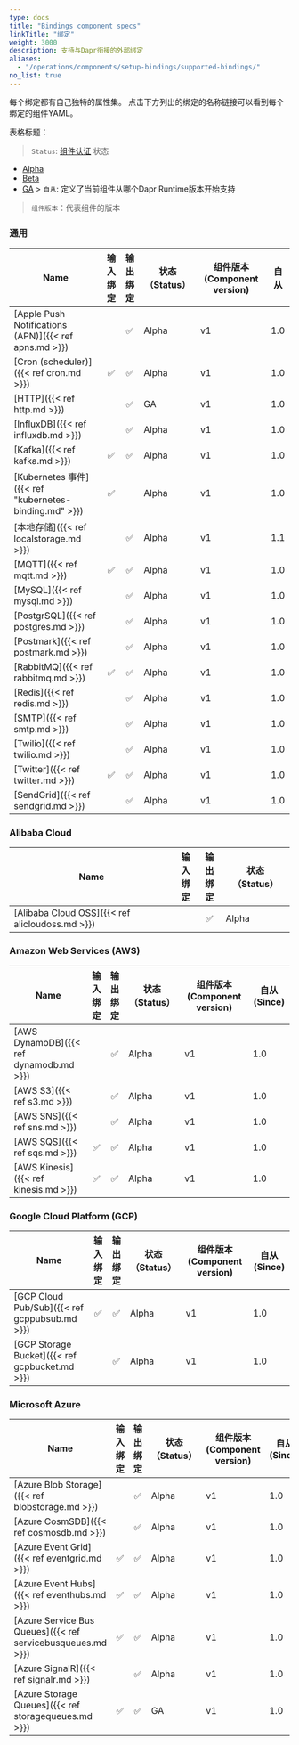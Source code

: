 ```yaml
---
type: docs
title: "Bindings component specs"
linkTitle: "绑定"
weight: 3000
description: 支持与Dapr衔接的外部绑定
aliases:
  - "/operations/components/setup-bindings/supported-bindings/"
no_list: true
---
```


每个绑定都有自己独特的属性集。 点击下方列出的绑定的名称链接可以看到每个绑定的组件YAML。


表格标题：

> `Status`: [组件认证]({{X64X}}) 状态
  - [Alpha]({{X53X}})
  - [Beta]({{X55X}})
  - [GA]({{X57X}}) > `自从`: 定义了当前组件从哪个Dapr Runtime版本开始支持

> `组件版本`：代表组件的版本
### 通用

| Name                                                  | 输入<br>绑定 | 输出<br>绑定 | 状态 （Status） | 组件版本(Component version) | 自从  |
| ----------------------------------------------------- |:--------------:|:--------------:| ----------- | ----------------------- | --- |
| [Apple Push Notifications (APN)]({{< ref apns.md >}}) |                |       ✅        | Alpha       | v1                      | 1.0 |
| [Cron (scheduler)]({{< ref cron.md >}})               |       ✅        |       ✅        | Alpha       | v1                      | 1.0 |
| [HTTP]({{< ref http.md >}})                           |                |       ✅        | GA          | v1                      | 1.0 |
| [InfluxDB]({{< ref influxdb.md >}})                   |                |       ✅        | Alpha       | v1                      | 1.0 |
| [Kafka]({{< ref kafka.md >}})                         |       ✅        |       ✅        | Alpha       | v1                      | 1.0 |
| [Kubernetes 事件]({{< ref "kubernetes-binding.md" >}})  |       ✅        |                | Alpha       | v1                      | 1.0 |
| [本地存储]({{< ref localstorage.md >}})                   |                |       ✅        | Alpha       | v1                      | 1.1 |
| [MQTT]({{< ref mqtt.md >}})                           |       ✅        |       ✅        | Alpha       | v1                      | 1.0 |
| [MySQL]({{< ref mysql.md >}})                         |                |       ✅        | Alpha       | v1                      | 1.0 |
| [PostgrSQL]({{< ref postgres.md >}})                  |                |       ✅        | Alpha       | v1                      | 1.0 |
| [Postmark]({{< ref postmark.md >}})                   |                |       ✅        | Alpha       | v1                      | 1.0 |
| [RabbitMQ]({{< ref rabbitmq.md >}})                   |       ✅        |       ✅        | Alpha       | v1                      | 1.0 |
| [Redis]({{< ref redis.md >}})                         |                |       ✅        | Alpha       | v1                      | 1.0 |
| [SMTP]({{< ref smtp.md >}})                           |                |       ✅        | Alpha       | v1                      | 1.0 |
| [Twilio]({{< ref twilio.md >}})                       |                |       ✅        | Alpha       | v1                      | 1.0 |
| [Twitter]({{< ref twitter.md >}})                     |       ✅        |       ✅        | Alpha       | v1                      | 1.0 |
| [SendGrid]({{< ref sendgrid.md >}})                   |                |       ✅        | Alpha       | v1                      | 1.0 |


### Alibaba Cloud

| Name                                            | 输入<br>绑定 | 输出<br>绑定 | 状态 （Status） |
| ----------------------------------------------- |:--------------:|:--------------:| ----------- |
| [Alibaba Cloud OSS]({{< ref alicloudoss.md >}}) |                |       ✅        | Alpha       |

### Amazon Web Services (AWS)

| Name                                    | 输入<br>绑定 | 输出<br>绑定 | 状态 （Status） | 组件版本(Component version) | 自从(Since) |
| --------------------------------------- |:--------------:|:--------------:| ----------- | ----------------------- | --------- |
| [AWS DynamoDB]({{< ref dynamodb.md >}}) |                |       ✅        | Alpha       | v1                      | 1.0       |
| [AWS S3]({{< ref s3.md >}})             |                |       ✅        | Alpha       | v1                      | 1.0       |
| [AWS SNS]({{< ref sns.md >}})           |                |       ✅        | Alpha       | v1                      | 1.0       |
| [AWS SQS]({{< ref sqs.md >}})           |       ✅        |       ✅        | Alpha       | v1                      | 1.0       |
| [AWS Kinesis]({{< ref kinesis.md >}})   |       ✅        |       ✅        | Alpha       | v1                      | 1.0       |

### Google Cloud Platform (GCP)

| Name                                           | 输入<br>绑定 | 输出<br>绑定 | 状态 （Status） | 组件版本(Component version) | 自从(Since) |
| ---------------------------------------------- |:--------------:|:--------------:| ----------- | ----------------------- | --------- |
| [GCP Cloud Pub/Sub]({{< ref gcppubsub.md >}})  |       ✅        |       ✅        | Alpha       | v1                      | 1.0       |
| [GCP Storage Bucket]({{< ref gcpbucket.md >}}) |                |       ✅        | Alpha       | v1                      | 1.0       |

### Microsoft Azure

| Name                                                        | 输入<br>绑定 | 输出<br>绑定 | 状态 （Status） | 组件版本(Component version) | 自从(Since) |
| ----------------------------------------------------------- |:--------------:|:--------------:| ----------- | ----------------------- | --------- |
| [Azure Blob Storage]({{< ref blobstorage.md >}})            |                |       ✅        | Alpha       | v1                      | 1.0       |
| [Azure CosmSDB]({{< ref cosmosdb.md >}})                    |                |       ✅        | Alpha       | v1                      | 1.0       |
| [Azure Event Grid]({{< ref eventgrid.md >}})                |       ✅        |       ✅        | Alpha       | v1                      | 1.0       |
| [Azure Event Hubs]({{< ref eventhubs.md >}})                |       ✅        |       ✅        | Alpha       | v1                      | 1.0       |
| [Azure Service Bus Queues]({{< ref servicebusqueues.md >}}) |       ✅        |       ✅        | Alpha       | v1                      | 1.0       |
| [Azure SignalR]({{< ref signalr.md >}})                     |                |       ✅        | Alpha       | v1                      | 1.0       |
| [Azure Storage Queues]({{< ref storagequeues.md >}})        |       ✅        |       ✅        | GA          | v1                      | 1.0       |

